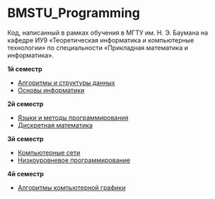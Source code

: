 # BMSTU_Programming

Код, написанный в рамках обучения в  МГТУ им. Н. Э. Баумана на кафедре ИУ9 «Теоретическая информатика и компьютерные технологии» по специальности «Прикладная математика и информатика».

**1й семестр**
- [Алгоритмы и структуры данных](https://github.com/sofia-grigoreva/BMSTU_Programming/tree/main/Algorithms-and-data-structures)
- [Основы информатики](https://github.com/sofia-grigoreva/BMSTU_Programming/tree/main/Basics-of-computer-science)

**2й семестр**
- [Языки и методы программирования](https://github.com/sofia-grigoreva/BMSTU_Programming/tree/main/Programming-languages-and-methods)
- [Дискретная математика](https://github.com/sofia-grigoreva/BMSTU_Programming/tree/main/Discrete-math)

**3й семестр**
- [Компьютерные сети](https://github.com/sofia-grigoreva/BMSTU_Programming/tree/main/Computer-networks)
- [Низкоуровневое программирование](https://github.com/sofia-grigoreva/BMSTU_Programming/tree/main/Low-level-programming)

**4й семестр**
- [Алгоритмы компьютерной графики](https://github.com/sofia-grigoreva/BMSTU_Programming/tree/main/%D0%A1omputer-graphics-algorithms)
